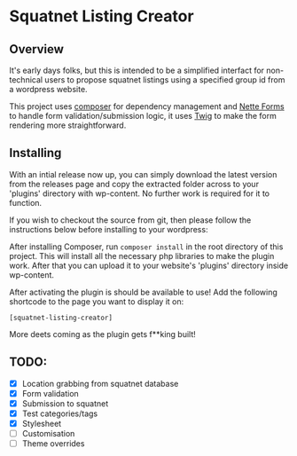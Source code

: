 # Squatnet Listing Creator

## Overview

It's early days folks, but this is intended to be a simplified interfact for non-technical users to propose squatnet listings using a specified group id from a wordpress website.

This project uses [composer](https://getcomposer.org/) for dependency management and [Nette Forms](https://doc.nette.org/en/forms) to handle form validation/submission logic, it uses [Twig](https://twig.symfony.com/) to make the form rendering more straightforward.

## Installing

With an intial release now up, you can simply download the latest version from the releases page and copy the extracted folder across to your 'plugins' directory with wp-content. No further work is required for it to function.

If you wish to checkout the source from git, then please follow the instructions below before installing to your wordpress:

After installing Composer, run `composer install` in the root directory of this project. This will install all the necessary php libraries to make the plugin work. After that you can upload it to your website's 'plugins' directory inside wp-content.

After activating the plugin is should be available to use! Add the following shortcode to the page you want to display it on:

`[squatnet-listing-creator]`

More deets coming as the plugin gets f**king built!

## TODO:
- [x] Location grabbing from squatnet database
- [x] Form validation
- [x] Submission to squatnet
- [x] Test categories/tags
- [x] Stylesheet
- [ ] Customisation
- [ ] Theme overrides